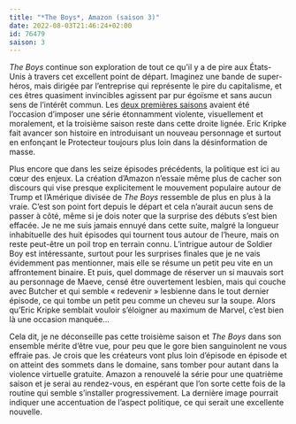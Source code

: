 ```yaml
---
title: "*The Boys*, Amazon (saison 3)"
date: 2022-08-03T21:46:24+02:00
id: 76479 
saison: 3
---
```


*The Boys* continue son exploration de tout ce qu’il y a de pire aux États-Unis à travers cet excellent point de départ. Imaginez une bande de super-héros, mais dirigée par l’entreprise qui représente le pire du capitalisme, et ces êtres quasiment invincibles agissent par pur égoïsme et sans aucun sens de l’intérêt commun. Les [deux premières saisons](https://voiretmanger.fr/boys-kripke-prime-video/) avaient été l’occasion d’imposer une série étonnamment violente, visuellement et moralement, et la troisième saison reste dans cette droite lignée. Eric Kripke fait avancer son histoire en introduisant un nouveau personnage et surtout en enfonçant le Protecteur toujours plus loin dans la désinformation de masse.

Plus encore que dans les seize épisodes précédents, la politique est ici au cœur des enjeux. La création d’Amazon n’essaie même plus de cacher son discours qui vise presque explicitement le mouvement populaire autour de Trump et l’Amérique divisée de *The Boys* ressemble de plus en plus à la vraie. C’est son point fort depuis le départ et cela n’aurait aucun sens de passer à côté, même si je dois noter que la surprise des débuts s’est bien effacée. Je ne me suis jamais ennuyé dans cette suite, malgré la longueur inhabituelle des huit épisodes qui tournent tous autour de l’heure, mais on reste peut-être un poil trop en terrain connu. L’intrigue autour de Soldier Boy est intéressante, surtout pour les surprises finales que je ne vais évidemment pas mentionner, mais elle se résume un petit peu vite en un affrontement binaire. Et puis, quel dommage de réserver un si mauvais sort au personnage de Maeve, censé être ouvertement lesbien, mais qui couche avec Butcher et qui semble « redevenir » lesbienne dans le tout dernier épisode, ce qui tombe un petit peu comme un cheveu sur la soupe. Alors qu’Eric Kripke semblait vouloir s’éloigner au maximum de Marvel, c’est bien là une occasion manquée…

Cela dit, je ne déconseille pas cette troisième saison et *The Boys* dans son ensemble mérite d’être vue, pour peu que le gore bien sanguinolent ne vous effraie pas. Je crois que les créateurs vont plus loin d’épisode en épisode et on atteint des sommets dans le domaine, sans tomber pour autant dans la violence virtuelle gratuite. Amazon a renouvelé la série pour une quatrième saison et je serai au rendez-vous, en espérant que l’on sorte cette fois de la routine qui semble s’installer progressivement. La dernière image pourrait indiquer une accentuation de l’aspect politique, ce qui serait une excellente nouvelle. 
